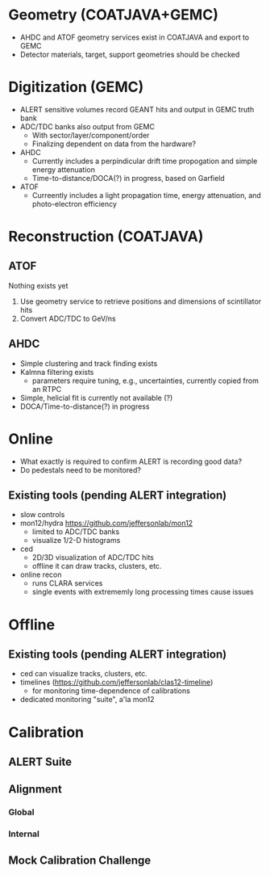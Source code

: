# Geometry (COATJAVA+GEMC)
* AHDC and ATOF geometry services exist in COATJAVA and export to GEMC
* Detector materials, target, support geometries should be checked

# Digitization (GEMC)
* ALERT sensitive volumes record GEANT hits and output in GEMC truth bank
* ADC/TDC banks also output from GEMC
  * With sector/layer/component/order
  * Finalizing dependent on data from the hardware?
* AHDC
  * Currently includes a perpindicular drift time propogation and simple energy attenuation
  * Time-to-distance/DOCA(?) in progress, based on Garfield
* ATOF
  * Curreently includes a light propagation time, energy attenuation, and photo-electron efficiency

# Reconstruction (COATJAVA)
## ATOF
Nothing exists yet
1. Use geometry service to retrieve positions and dimensions of scintillator hits
1. Convert ADC/TDC to GeV/ns
## AHDC
* Simple clustering and track finding exists
* Kalmna filtering exists
  * parameters require tuning, e.g., uncertainties, currently copied from an RTPC
* Simple, helicial fit is currently not available (?)
* DOCA/Time-to-distance(?) in progress

# Online
* What exactly is required to confirm ALERT is recording good data?
* Do pedestals need to be monitored?
## Existing tools (pending ALERT integration)
* slow controls
* mon12/hydra https://github.com/jeffersonlab/mon12
  * limited to ADC/TDC banks
  * visualize 1/2-D histograms
* ced
  * 2D/3D visualization of ADC/TDC hits
  * offline it can draw tracks, clusters, etc. 
* online recon
  * runs CLARA services 
  * single events with extrememly long processing times cause issues

# Offline
## Existing tools (pending ALERT integration)
* ced can visualize tracks, clusters, etc.
* timelines (https://github.com/jeffersonlab/clas12-timeline)
  * for monitoring time-dependence of calibrations
* dedicated monitoring "suite", a'la mon12
# Calibration 
## ALERT Suite
## Alignment 
### Global
### Internal
## Mock Calibration Challenge
